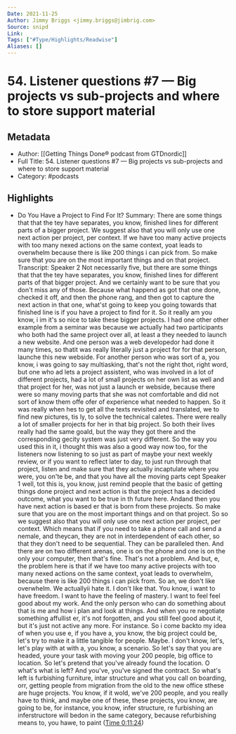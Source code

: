 ```yaml
---
Date: 2021-11-25
Author: Jimmy Briggs <jimmy.briggs@jimbrig.com>
Source: snipd
Link: 
Tags: ["#Type/Highlights/Readwise"]
Aliases: []
---
```

# 54. Listener questions #7 —  Big projects vs sub-projects and where to store support material

## Metadata
- Author: [[Getting Things Done® podcast from GTDnordic]]
- Full Title: 54. Listener questions #7 —  Big projects vs sub-projects and where to store support material
- Category: #podcasts

## Highlights
- Do You Have a Project to Find For It?
  Summary:
  There are some things that that the tey have separates, you know, finished lines for different parts of a bigger project. We suggest also that you will only use one next action per project, per context. If we have too many active projects with too many nexed actions on the same context, yoat leads to overwhelm because there is like 200 things i can pick from. So make sure that you are on the most important things and on that project.
  Transcript:
  Speaker 2
  Not necessarily five, but there are some things that that the tey have separates, you know, finished lines for different parts of that bigger project. And we certainly want to be sure that you don't miss any of those. Because what happend as got that one done, checked it off, and then the phone rang, and then got to capture the next action in that one, what'st going to keep you going towards that finished line is if you have a project to find for it. So it really am you know, i im it's so nice to take these bigger projects. I had one other other example from a seminar was because we actually had two participants who both had the same project over all, at least a they needed to launch a new website. And one person was a web developedor had done it many times, so thatit was really literally just a project for for that person, launche this new webside. For another person who was sort of a, you know, i was going to say multiasking, that's not the right thot, right word, but one who ad lets a project assistent, who was involved in a lot of different projects, had a lot of small projects on her own list as well and that project for her, was not just a launch er webside, because there were so many moving parts that she was not comfortable and did not sort of know them offe ofer of experience what needed to happen. So it was really when hes to get all the texts revisited and translated, we to find new pictures, tis ly, to solve the technical caletes. There were really a lot of smaller projects for her in that big project. So both their lives really had the same goald, but the way they got there and the corresponding gecity system was just very different. So the way you used this in it, i thought this was also a good way now too, for the listeners now listening to so just as part of maybe your next weekly review, or if you want to reflect later to day, to just run through that project, listen and make sure that they actually incaptulate where you were, you on'te be, and that you have all the moving parts cept
  Speaker 1
  well, tot this is, you know, just remind people that the basic of getting things done project and next action is that the project has a decided outcome, what you want to be true in th future here. Andand then you have next action is based er that is born from these projects. So make sure that you are on the most important things and on that project. So so we suggest also that you will only use one next action per project, per context. Which means that if you need to take a phone call and send a nemale, and theycan, they are not in interdependent of each other, so that they don't need to be sequential. They can be paralleled then. And there are on two different arenas, one is on the phone and one is on the only your computer, then that's fine. That's not a problem. And but, e, the problem here is that if we have too many active projects with too many nexed actions on the same context, yoat leads to overwhelm, because there is like 200 things i can pick from. So an, we don't like overwhelm. We actuallyii hate it. I don't like that. You know, i want to have freedom. I want to have the feeling of mastery. I want to feel feel good about my work. And the only person who can do something about that is me and how i plan and look at things. And when you re negotiate something affullist er, it's not forgotten, and you still feel good about it, but it's just not active any more. For instance. So i come backto my idea of when you use e, if you have a, you know, the big project could be, let's try to make it a little tangible for people. Maybe. I don't know, let's, let's play with at with a, you know, a scenario. So let's say that you are headed, youre your task with moving your 200 people, big office to location. So let's pretend that you've already found the location. O what's what is left? And you've, you've signed the contract. So what's left is furbishing furniture, intar structure and what you call on boarding, orr, getting people from migration from the old to the new office sthese are huge projects. You know, if it wold, we've 200 people, and you really have to think, and maybe one of these, these projects, you know, are going to be, for instance, you know, infer structure, re furbishing an inferstructore will bedon in the same category, because refurbishing means to, you hawe, to paint ([Time 0:11:24](https://share.snipd.com/snip/9a443722-1d2e-42fb-98bd-1af2ec47a048))
